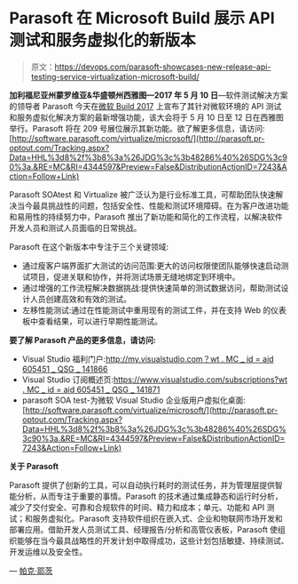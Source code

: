 # Parasoft 在 Microsoft Build 展示 API 测试和服务虚拟化的新版本

> 原文：<https://devops.com/parasoft-showcases-new-release-api-testing-service-virtualization-microsoft-build/>

**加利福尼亚州蒙罗维亚&华盛顿州西雅图—2017 年 5 月 10 日**—软件测试解决方案的领导者 Parasoft 今天在[微软 Build 2017](http://parasoft.pr-optout.com/Tracking.aspx?Data=HHL%3d8%2f%3b8%3a%26JDG%3c%3b48286%40%26SDG%3c90%3a.&RE=MC&RI=4344597&Preview=False&DistributionActionID=7246&Action=Follow+Link) 上宣布了其针对微软环境的 API 测试和服务虚拟化解决方案的最新增强功能，该大会将于 5 月 10 日至 12 日在西雅图举行。Parasoft 将在 209 号展位展示其新功能。欲了解更多信息，请访问:[http://software.parasoft.com/virtualize/microsoft/](http://parasoft.pr-optout.com/Tracking.aspx?Data=HHL%3d8%2f%3b8%3a%26JDG%3c%3b48286%40%26SDG%3c90%3a.&RE=MC&RI=4344597&Preview=False&DistributionActionID=7243&Action=Follow+Link)

Parasoft SOAtest 和 Virtualize 被广泛认为是行业标准工具，可帮助团队快速解决当今最具挑战性的问题，包括安全性、性能和测试环境障碍。在为客户改进功能和易用性的持续努力中，Parasoft 推出了新功能和简化的工作流程，以解决软件开发人员和测试人员面临的日常挑战。

Parasoft 在这个新版本中专注于三个关键领域:

*   通过瘦客户端界面扩大测试的访问范围:更大的访问权限使团队能够快速启动测试项目，促进关联和协作，并将测试场景无缝地绑定到环境中。
*   通过增强的工作流程解决数据挑战:提供快速简单的测试数据访问，帮助测试设计人员创建高效和有效的测试。
*   左移性能测试:通过在性能测试中重用现有的测试工件，并在支持 Web 的仪表板中查看结果，可以进行早期性能测试。

**要了解 Parasoft 产品的更多信息，请访问:**

*   Visual Studio 福利门户:[http://my.visualstudio.com？wt . MC _ id = aid 605451 _ QSG _ 141866](http://parasoft.pr-optout.com/Tracking.aspx?Data=HHL%3d8%2f%3b8%3a%26JDG%3c%3b48286%40%26SDG%3c90%3a.&RE=MC&RI=4344597&Preview=False&DistributionActionID=7245&Action=Follow+Link)
*   Visual Studio 订阅概述页:[https://www.visualstudio.com/subscriptions?wt . MC _ id = aid 605451 _ QSG _ 141871](http://parasoft.pr-optout.com/Tracking.aspx?Data=HHL%3d8%2f%3b8%3a%26JDG%3c%3b48286%40%26SDG%3c90%3a.&RE=MC&RI=4344597&Preview=False&DistributionActionID=7244&Action=Follow+Link)
*   parasoft SOA test-为微软 Visual Studio 企业版用户虚拟化桌面:[http://software.parasoft.com/virtualize/microsoft/](http://parasoft.pr-optout.com/Tracking.aspx?Data=HHL%3d8%2f%3b8%3a%26JDG%3c%3b48286%40%26SDG%3c90%3a.&RE=MC&RI=4344597&Preview=False&DistributionActionID=7243&Action=Follow+Link)

**关于 Parasoft**

Parasoft 提供了创新的工具，可以自动执行耗时的测试任务，并为管理层提供智能分析，从而专注于重要的事情。Parasoft 的技术通过集成静态和运行时分析，减少了交付安全、可靠和合规软件的时间、精力和成本；单元、功能和 API 测试；和服务虚拟化。Parasoft 支持软件组织在嵌入式、企业和物联网市场开发和部署应用。借助开发人员测试工具、经理报告/分析和高管仪表板，Parasoft 使组织能够在当今最具战略性的开发计划中取得成功，这些计划包括敏捷、持续测试、开发运维以及安全性。

— [帕克·耶茨](https://devops.com/author/parkerdevops-com/)